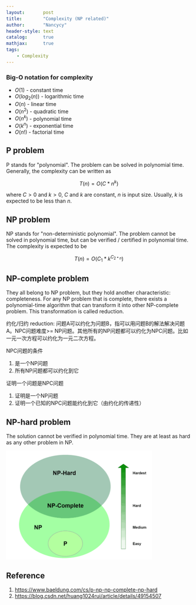 ```yaml
---
layout:       post
title:        "Complexity (NP related)"
author:       "Nancycy"
header-style: text
catalog:      true
mathjax:      true
tags:
    - Complexity
---
```


### Big-O notation for complexity

- $O(1)$ - constant time
- $O(log_2(n))$ - logarithmic time
- $O(n)$ - linear time
- $O(n^2)$ - quadratic time
- $O(n^k)$ - polynomial time
- $O(k^n)$ - exponential time
- $O(n!)$ - factorial time

## P problem

P stands for "polynomial". The problem can be solved in polynomial time. Generally, the complexity can be written as

$$T(n)=O(C*n^k)$$

where $C>0$ and $k>0$, $C$ and $k$ are constant, $n$ is input size.  Usually, $k$ is expected to be less than $n$.

## NP problem

NP stands for "non-deterministic polynomial". The problem cannot be solved in polynomial time, but can be verified / certified in polynomial time. The complexity is expected to be

$$T(n)=O(C_{1}*k^{C_{2*n}})$$

## NP-complete problem

They all belong to NP problem, but they hold another characteristic: completeness. For any NP problem that is complete, there exists a polynomial-time algorithm that can transform it into other NP-complete problem. This transformation is called reduction.

约化/归约 reduction:
问题A可以约化为问题B，指可以用问题B的解法解决问题A。NPC问题难度>= NP问题。其他所有的NP问题都可以约化为NPC问题。比如一元一次方程可以约化为一元二次方程。

NPC问题的条件
1. 是一个NP问题
2. 所有NP问题都可以约化到它

证明一个问题是NPC问题
1. 证明是一个NP问题
2. 证明一个已知的NPC问题能约化到它（由约化的传递性）

## NP-hard problem

The solution cannot be verified in polynomial time. They are at least as hard as any other problem in NP.

<img src="/img/post2024/Pasted%20image%2020240327223757.png" alt="image" width="397">


## Reference
1. https://www.baeldung.com/cs/p-np-np-complete-np-hard
2. https://blog.csdn.net/huang1024rui/article/details/49154507
